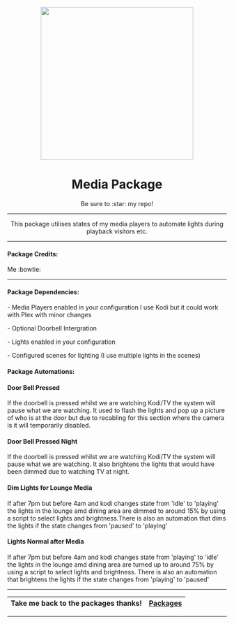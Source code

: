 <p align="center">
  <img src="https://github.com/JamesMcCarthy79/Home-Assistant-Config/blob/master/HA%20Pics/Media.jpg" width="350"/>
</p>
<h1 align="center">Media Package</h1>
<p align="center">Be sure to :star: my repo!</p>
<hr *** </hr>
<p align="center">This package utilises states of my media players to automate lights during playback visitors etc.</p>
<hr --- </hr> 

<h4 align="left">Package Credits:</h4>
<p align="left">Me :bowtie:</br>

<hr --- </hr>

<h4 align="left">Package Dependencies:</h4>
<p align="left">- Media Players enabled in your configuration I use Kodi but it could work with Plex with minor changes</br>
<p align="left">- Optional Doorbell Intergration</br>
<p align="left">- Lights enabled in your configuration</br>
<p align="left">- Configured scenes for lighting (I use multiple lights in the scenes)</br>
<h4 align="left">Package Automations:</h4>
<h4 align="left">Door Bell Pressed</h4>
<p align="left">If the doorbell is pressed whilst we are watching Kodi/TV the system will pause what we are watching. It used to flash the lights and pop up a picture of who is at the door but due to recabling for this section where the camera is it will temporarily disabled.</p>
<h4 align="left">Door Bell Pressed Night</h4>
<p align="left">If the doorbell is pressed whilst we are watching Kodi/TV the system will pause what we are watching. It also brightens the lights that would have been dimmed due to watching TV at night.</p>
<h4 align="left">Dim Lights for Lounge Media</h4>
<p align="left">If after 7pm but before 4am and kodi changes state from 'idle' to 'playing' the lights in the lounge amd dining area are dimmed to around 15% by using a script to select lights and brightness.There is also an automation that dims the lights if the state changes from 'paused' to 'playing'</p>
<h4 align="left">Lights Normal after Media</h4>
<p align="left">If after 7pm but before 4am and kodi changes state from 'playing' to 'idle' the lights in the lounge amd dining area are turned up to around 75% by using a script to select lights and brightness. There is also an automation that brightens the lights if the state changes from 'playing' to 'paused'</p>
<hr --- </hr>

| Take me back to the packages thanks!| [Packages](https://github.com/JamesMcCarthy79/Home-Assistant-Config/tree/master/config/packages) | 
| --- | --- |

<hr --- </hr>
